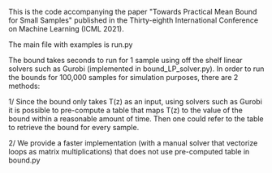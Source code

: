 This is the code accompanying the paper "Towards Practical Mean Bound for Small Samples" published in the Thirty-eighth International Conference on Machine Learning (ICML 2021).

The main file with examples is run.py

The bound takes seconds to run for 1 sample using off the shelf linear solvers such as Gurobi (implemented in bound_LP_solver.py). In order to run the bounds for 100,000 samples for simulation purposes, there are 2 methods:

1/ Since the bound only takes T(z) as an input, using solvers such as Gurobi it is possible to pre-compute a table that maps T(z) to the value of the bound within a reasonable amount of time. Then one could refer to the table to retrieve the bound for every sample.

2/ We provide a faster implementation (with a manual solver that vectorize loops as matrix multiplications) that does not use pre-computed table in bound.py
